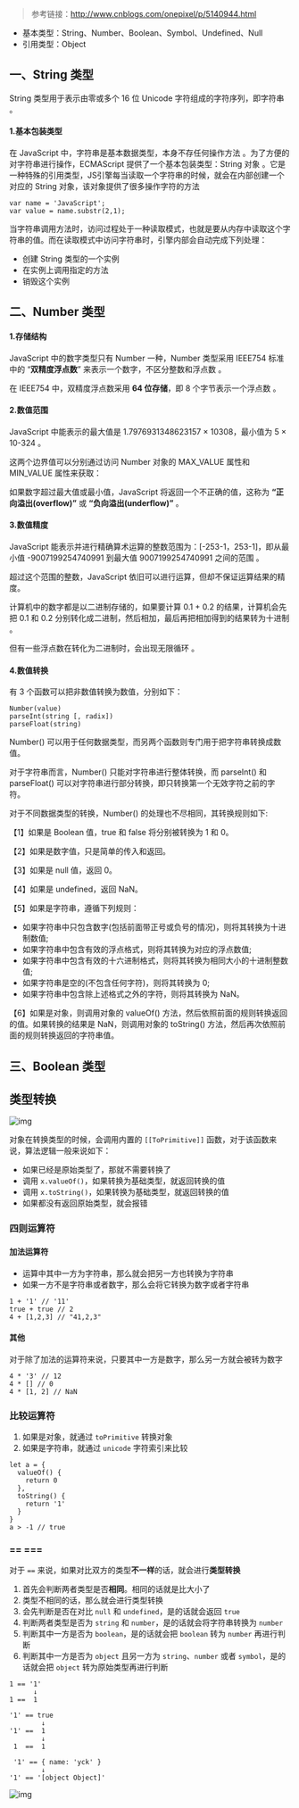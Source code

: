 > 参考链接：http://www.cnblogs.com/onepixel/p/5140944.html



- 基本类型：String、Number、Boolean、Symbol、Undefined、Null 
- 引用类型：Object



## **一、String 类型**

String 类型用于表示由零或多个 16 位 Unicode 字符组成的字符序列，即字符串 。 



#### 1.基本包装类型

在 JavaScript 中，字符串是基本数据类型，本身不存任何操作方法 。为了方便的对字符串进行操作，ECMAScript 提供了一个基本包装类型：String 对象 。它是一种特殊的引用类型，JS引擎每当读取一个字符串的时候，就会在内部创建一个对应的 String 对象，该对象提供了很多操作字符的方法 



```
var name = 'JavaScript';
var value = name.substr(2,1);
```



当字符串调用方法时，访问过程处于一种读取模式，也就是要从内存中读取这个字符串的值。而在读取模式中访问字符串时，引擎内部会自动完成下列处理： 

- 创建 String 类型的一个实例
- 在实例上调用指定的方法
- 销毁这个实例



## 二、Number 类型

#### 1.存储结构

JavaScript 中的数字类型只有 Number 一种，Number 类型采用 IEEE754 标准中的 “**双精度浮点数**” 来表示一个数字，不区分整数和浮点数 。

在 IEEE754 中，双精度浮点数采用 **64 位存储**，即 8 个字节表示一个浮点数 。 



####  2.数值范围

JavaScript 中能表示的最大值是 1.7976931348623157 × 10308，最小值为 5 × 10-324 。

这两个边界值可以分别通过访问 Number 对象的 MAX_VALUE 属性和 MIN_VALUE 属性来获取：

如果数字超过最大值或最小值，JavaScript 将返回一个不正确的值，这称为 **“正向溢出(overflow)”** 或 **“负向溢出(underflow)”** 。 



#### 3.数值精度

JavaScript 能表示并进行精确算术运算的整数范围为：[-253-1，253-1]，即从最小值 -9007199254740991 到最大值 9007199254740991 之间的范围 。 

超过这个范围的整数，JavaScript 依旧可以进行运算，但却不保证运算结果的精度。 

计算机中的数字都是以二进制存储的，如果要计算 0.1 + 0.2 的结果，计算机会先把 0.1 和 0.2 分别转化成二进制，然后相加，最后再把相加得到的结果转为十进制 。

但有一些浮点数在转化为二进制时，会出现无限循环 。



#### 4.数值转换

有 3 个函数可以把非数值转换为数值，分别如下： 

```
Number(value)
parseInt(string [, radix])
parseFloat(string)
```

Number() 可以用于任何数据类型，而另两个函数则专门用于把字符串转换成数值。 

对于字符串而言，Number() 只能对字符串进行整体转换，而 parseInt() 和 parseFloat() 可以对字符串进行部分转换，即只转换第一个无效字符之前的字符。 



对于不同数据类型的转换，Number() 的处理也不尽相同，其转换规则如下:

【1】如果是 Boolean 值，true 和 false 将分别被转换为 1 和 0。 

【2】如果是数字值，只是简单的传入和返回。

【3】如果是 null 值，返回 0。

【4】如果是 undefined，返回 NaN。

【5】如果是字符串，遵循下列规则：

- 如果字符串中只包含数字(包括前面带正号或负号的情况)，则将其转换为十进制数值; 
- 如果字符串中包含有效的浮点格式，则将其转换为对应的浮点数值; 
- 如果字符串中包含有效的十六进制格式，则将其转换为相同大小的十进制整数值; 
- 如果字符串是空的(不包含任何字符)，则将其转换为 0; 
- 如果字符串中包含除上述格式之外的字符，则将其转换为 NaN。

【6】如果是对象，则调用对象的 valueOf() 方法，然后依照前面的规则转换返回的值。如果转换的结果是 NaN，则调用对象的 toString() 方法，然后再次依照前面的规则转换返回的字符串值。



## 三、Boolean 类型







## 类型转换

![img](https://user-gold-cdn.xitu.io/2018/11/15/16716dec14421e47?imageView2/0/w/1280/h/960/format/webp/ignore-error/1) 

对象在转换类型的时候，会调用内置的 `[[ToPrimitive]]` 函数，对于该函数来说，算法逻辑一般来说如下： 

- 如果已经是原始类型了，那就不需要转换了
- 调用 `x.valueOf()`，如果转换为基础类型，就返回转换的值
- 调用 `x.toString()`，如果转换为基础类型，就返回转换的值
- 如果都没有返回原始类型，就会报错



### 四则运算符

#### 加法运算符

- 运算中其中一方为字符串，那么就会把另一方也转换为字符串
- 如果一方不是字符串或者数字，那么会将它转换为数字或者字符串

```
1 + '1' // '11'
true + true // 2
4 + [1,2,3] // "41,2,3"
```



#### 其他

对于除了加法的运算符来说，只要其中一方是数字，那么另一方就会被转为数字 

```
4 * '3' // 12
4 * [] // 0
4 * [1, 2] // NaN
```



### 比较运算符

1. 如果是对象，就通过 `toPrimitive` 转换对象
2. 如果是字符串，就通过 `unicode` 字符索引来比较

```
let a = {
  valueOf() {
    return 0
  },
  toString() {
    return '1'
  }
}
a > -1 // true
```



### ==  ===

对于 `==` 来说，如果对比双方的类型**不一样**的话，就会进行**类型转换** 

1. 首先会判断两者类型是否**相同**。相同的话就是比大小了
2. 类型不相同的话，那么就会进行类型转换
3. 会先判断是否在对比 `null` 和 `undefined`，是的话就会返回 `true`
4. 判断两者类型是否为 `string` 和 `number`，是的话就会将字符串转换为 `number`
5. 判断其中一方是否为 `boolean`，是的话就会把 `boolean` 转为 `number` 再进行判断 
6. 判断其中一方是否为 `object` 且另一方为 `string`、`number` 或者 `symbol`，是的话就会把 `object` 转为原始类型再进行判断 

```
1 == '1'
      ↓
1 ==  1

'1' == true
        ↓
'1' ==  1
        ↓
 1  ==  1
 
 '1' == { name: 'yck' }
        ↓
'1' == '[object Object]'
```

![img](https://user-gold-cdn.xitu.io/2018/12/19/167c4a2627fe55f1?imageView2/0/w/1280/h/960/format/webp/ignore-error/1) 



